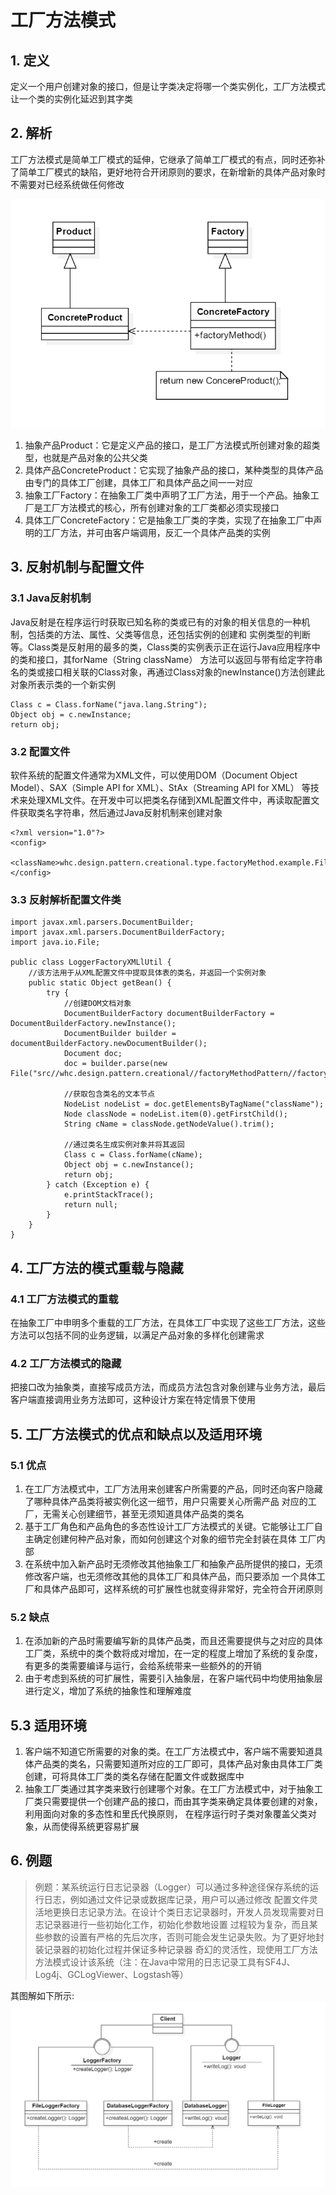 # 工厂方法模式

## 1. 定义

定义一个用户创建对象的接口，但是让字类决定将哪一个类实例化，工厂方法模式让一个类的实例化延迟到其字类

## 2. 解析

工厂方法模式是简单工厂模式的延伸，它继承了简单工厂模式的有点，同时还弥补了简单工厂模式的缺陷，更好地符合开闭原则的要求，在新增新的具体产品对象时不需要对已经系统做任何修改

![img.png](img/FactoryMethodThought.png)

1. 抽象产品Product：它是定义产品的接口，是工厂方法模式所创建对象的超类型，也就是产品对象的公共父类
2. 具体产品ConcreteProduct：它实现了抽象产品的接口，某种类型的具体产品由专门的具体工厂创建，具体工厂和具体产品之间一一对应
3. 抽象工厂Factory：在抽象工厂类中声明了工厂方法，用于一个产品。抽象工厂是工厂方法模式的核心，所有创建对象的工厂类都必须实现接口
4. 具体工厂ConcreteFactory：它是抽象工厂类的字类，实现了在抽象工厂中声明的工厂方法，并可由客户端调用，反汇一个具体产品类的实例

## 3. 反射机制与配置文件

### 3.1 Java反射机制

Java反射是在程序运行时获取已知名称的类或已有的对象的相关信息的一种机制，包括类的方法、属性、父类等信息，还包括实例的创建和
实例类型的判断等。Class类是反射用的最多的类，Class类的实例表示正在运行Java应用程序中的类和接口，其forName（String className）
方法可以返回与带有给定字符串名的类或接口相关联的Class对象，再通过Class对象的newInstance()方法创建此对象所表示类的一个新实例

```
Class c = Class.forName("java.lang.String");
Object obj = c.newInstance;
return obj;
```

### 3.2 配置文件

软件系统的配置文件通常为XML文件，可以使用DOM（Document Object Model）、SAX（Simple API for XML）、StAx（Streaming API for XML）
等技术来处理XML文件。在开发中可以把类名存储到XML配置文件中，再读取配置文件获取类名字符串，然后通过Java反射机制来创建对象

```
<?xml version="1.0"?>
<config>
    <className>whc.design.pattern.creational.type.factoryMethod.example.FileLoggerFactory</className>
</config>
```

### 3.3 反射解析配置文件类

```
import javax.xml.parsers.DocumentBuilder;
import javax.xml.parsers.DocumentBuilderFactory;
import java.io.File;

public class LoggerFactoryXMLlUtil {
    //该方法用于从XML配置文件中提取具体表的类名，并返回一个实例对象
    public static Object getBean() {
        try {
            //创建DOM文档对象
            DocumentBuilderFactory documentBuilderFactory = DocumentBuilderFactory.newInstance();
            DocumentBuilder builder = documentBuilderFactory.newDocumentBuilder();
            Document doc;
            doc = builder.parse(new File("src//whc.design.pattern.creational//factoryMethodPattern//factoryMethodExample//LoggerFactory.xml"));

            //获取包含类名的文本节点
            NodeList nodeList = doc.getElementsByTagName("className");
            Node classNode = nodeList.item(0).getFirstChild();
            String cName = classNode.getNodeValue().trim();

            //通过类名生成实例对象并将其返回
            Class c = Class.forName(cName);
            Object obj = c.newInstance();
            return obj;
        } catch (Exception e) {
            e.printStackTrace();
            return null;
        }
    }
}
```

## 4. 工厂方法的模式重载与隐藏

### 4.1 工厂方法模式的重载

在抽象工厂中申明多个重载的工厂方法，在具体工厂中实现了这些工厂方法，这些方法可以包括不同的业务逻辑，以满足产品对象的多样化创建需求

### 4.2 工厂方法模式的隐藏

把接口改为抽象类，直接写成员方法，而成员方法包含对象创建与业务方法，最后客户端直接调用业务方法即可，这种设计方案在特定情景下使用

## 5. 工厂方法模式的优点和缺点以及适用环境

### 5.1 优点

1. 在工厂方法模式中，工厂方法用来创建客户所需要的产品，同时还向客户隐藏了哪种具体产品类将被实例化这一细节，用户只需要关心所需产品 对应的工厂，无需关心创建细节，甚至无须知道具体产品类的类名
2. 基于工厂角色和产品角色的多态性设计工厂方法模式的关键。它能够让工厂自主确定创建何种产品对象，而如何创建这个对象的细节完全封装在具体 工厂内部
3. 在系统中加入新产品时无须修改其他抽象工厂和抽象产品所提供的接口，无须修改客户端，也无须修改其他的具体工厂和具体产品，而只要添加 一个具体工厂和具体产品即可，这样系统的可扩展性也就变得非常好，完全符合开闭原则

### 5.2 缺点

1. 在添加新的产品时需要编写新的具体产品类，而且还需要提供与之对应的具体工厂类，系统中的类个数将成对增加，在一定的程度上增加了系统的复杂度， 有更多的类需要编译与运行，会给系统带来一些额外的的开销
2. 由于考虑到系统的可扩展性，需要引入抽象层，在客户端代码中均使用抽象层进行定义，增加了系统的抽象性和理解难度

## 5.3 适用环境

1. 客户端不知道它所需要的对象的类。在工厂方法模式中，客户端不需要知道具体产品类的类名，只需要知道所对应的工厂即可，具体产品对象由具体工厂类创建，可将具体工厂类的类名存储在配置文件或数据库中
2. 抽象工厂类通过其字类来致行创建哪个对象。在工厂方法模式中，对于抽象工厂类只需要提供一个创建产品的接口，而由其字类来确定具体要创建的对象，利用面向对象的多态性和里氏代换原则， 在程序运行时子类对象覆盖父类对象，从而使得系统更容易扩展

## 6. 例题

> 例题：某系统运行日志记录器（Logger）可以通过多种途径保存系统的运行日志，例如通过文件记录或数据库记录，用户可以通过修改 配置文件灵活地更换日志记录方法。在设计个类日志记录器时，开发人员发现需要对日志记录器进行一些初始化工作，初始化参数地设置 过程较为复杂，而且某些参数的设置有严格的先后次序，否则可能会发生记录失败。为了更好地封装记录器的初始化过程并保证多种记录器 奇幻的灵活性，现使用工厂方法方法模式设计该系统（注：在Java中常用的日志记录工具有SF4J、Log4j、GCLogViewer、Logstash等）

其图解如下所示:  
![img.png](img/FactoryMethodExample.png)
